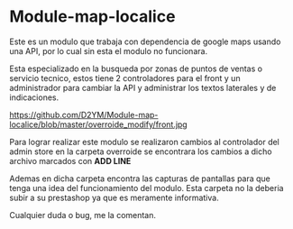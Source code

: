 # Module-map-localice

Este es un modulo que trabaja con dependencia de google maps usando una API, por lo cual sin esta el modulo no funcionara.

Esta especializado en la busqueda por zonas de puntos de ventas o servicio tecnico, estos tiene 2 controladores para el front y un administrador para cambiar la API y administrar los textos laterales y de indicaciones.

https://github.com/D2YM/Module-map-localice/blob/master/overroide_modify/front.jpg

Para lograr realizar este modulo se realizaron cambios al controlador del admin store en la carpeta overroide se encontrara los cambios a dicho archivo marcados con <b>ADD LINE</b>

Ademas en dicha carpeta encontra las capturas de pantallas para que tenga una idea del funcionamiento del modulo. Esta carpeta no la deberia subir a su prestashop ya que es meramente informativa.

Cualquier duda o bug, me la comentan.
